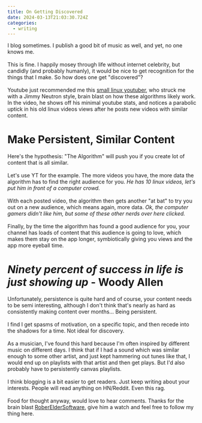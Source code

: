 ```yaml
---
title: On Getting Discovered
date: 2024-03-13T21:03:30.724Z
categories:
  - writing
---
```

I blog sometimes. I publish a good bit of music as well, and yet, no one knows me.
\
\
This is fine. I happily mosey through life without internet celebrity, but candidly (and probably humanly), it would be nice to get recognition for the things that I make. So how does one get "discovered"?
\
\
Youtube just recommended me this [small linux youtuber](https://www.youtube.com/watch?v=Adz1G-LEu1g), who struck me with a Jimmy Neutron style, brain blast on how these algorithms likely work.  In the video, he shows off his minimal youtube stats, and notices a parabolic uptick in his old linux videos views after he posts new videos with similar content.

# Make Persistent, Similar Content

Here's the hypothesis: "The Algorithm" will push you if you create lot of content that is all similar. 
\
\
Let's use YT for the example. The more videos you have, the more data the algorithm has to find the right audience for you. *He has 10 linux videos, let's put him in front of a computer crowd.*
\
\
With each posted video, the algorithm then gets another "at bat" to try you out on a new audience, which means again, more data. *Ok, the computer gamers didn't like him, but some of these other nerds over here clicked.*
\
\
Finally, by the time the algorithm has found a good audience for you, your channel has loads of content that this audience is going to love, which makes them stay on the app longer, symbiotically giving you views and the app more eyeball time.

# *Ninety percent of success in life is just showing up* - Woody Allen

Unfortunately, persistence is quite hard and of course, your content needs to be semi interesting, although I don't think that's nearly as hard as consistently making content over months... Being persistent.
\
\
I find I get spasms of motivation, on a specific topic, and then recede into the shadows for a time. Not ideal for discovery.
\
\
As a musician, I've found this hard because I'm often inspired by different music on different days. I think that if I had a sound which was similar enough to some other artist, and just kept hammering out tunes like that, I would end up on playlists with that artist and then get plays. But I'd also probably have to persistently canvas playlists.
\
\
I think blogging is a bit easier to get readers. Just keep writing about your interests. People will read anything on HN/Reddit. Even this rag.
\
\
Food for thought anyway, would love to hear comments. Thanks for the brain blast [RoberElderSoftware](https://www.youtube.com/watch?v=Adz1G-LEu1g), give him a watch and feel free to follow my thing here.
